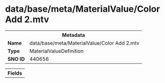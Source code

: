 <h1>data/base/meta/MaterialValue/Color Add 2.mtv</h1><table><tr><th colspan="100%">Metadata</th></tr><tr><td><b>Name</b></td><td>data/base/meta/MaterialValue/Color Add 2.mtv</td></tr><tr><td><b>Type</b></td><td>MaterialValueDefinition</td></tr><tr><td><b>SNO ID</b></td><td>440656</td></tr></table>

<table><tr><th colspan="100%">Fields</th></tr></table>

